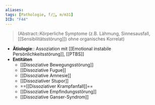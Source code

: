 ```yaml
---
aliases: 
tags: [Pathologie, f/💭, m/m31]
ICD: "F44"
---
```

> (Abstract::Körperliche Symptome (z.B. Lähmung, Sinnesausfall, [[Sensibilitätsstörung]]) ohne organisches Korrelat)
- **Ätiologie**:: Assoziation mit [[Emotional instabile Persönlichkeitsstörung]], [[PTBS]]
- **Entitäten**
	- [[Dissoziative Bewegungsstörung]]
	- [[Dissoziative Fugue]]
	- [[Dissoziative Amnesie]]
	- [[Dissoziativer Stupor]]
	- ==[[Dissoziativer Krampfanfall]]==
	- [[Dissoziative Empfindungsstörung]]
	- [[Dissoziative Ganser-Syndrom]]